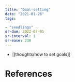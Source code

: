 ```yaml
---
title: "Goal-setting"
date: "2021-01-26"
tags:

- "seedlings"
sr-due: 2022-07-05
sr-interval: 1
sr-ease: 230
---
```


- [[thoughts/how to set goals]]

# References
